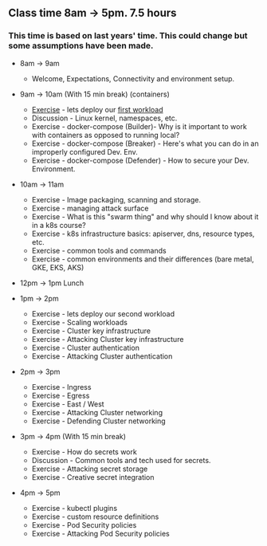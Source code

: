 ## Class time 8am -> 5pm. 7.5 hours 
### This time is based on last years' time. This could change but some assumptions have been made.


* 8am -> 9am
    * Welcome, Expectations, Connectivity and environment setup.

* 9am -> 10am (With 15 min break) (containers)
	* [Exercise](../Exercises/Build/FIRSTWORKLOAD.md) - lets deploy our [first workload](../Exercises/Build/FIRSTWORKLOAD.md)
	* Discussion - Linux kernel, namespaces, etc.
	* Exercise - docker-compose (Builder)-  Why is it important to work with containers as opposed to running local?
	* Exercise - docker-compose (Breaker) - Here's what you can do in an improperly configured Dev. Env.
	* Exercise - docker-compose (Defender) - How to secure your Dev. Environment.
	
* 10am -> 11am
	* Exercise - Image packaging, scanning and storage.
	* Exercise - managing attack surface
	* Exercise - What is this "swarm thing" and why should I know about it in a k8s course?
	* Exercise - k8s infrastructure basics: apiserver, dns, resource types, etc.
	* Exercise - common tools and commands
	* Exercise - common environments and their differences (bare metal, GKE, EKS, AKS)
	
* 12pm -> 1pm Lunch

* 1pm -> 2pm
	* Exercise -  lets deploy our second workload
	* Exercise - Scaling workloads
	* Exercise - Cluster key infrastructure
	* Exercise -  Attacking  Cluster key infrastructure
	* Exercise -  Cluster authentication
	* Exercise - Attacking  Cluster authentication
	
* 2pm -> 3pm
	* Exercise - Ingress
	* Exercise - Egress
	* Exercise - East / West
	* Exercise - Attacking Cluster networking
	* Exercise - Defending Cluster networking
	
* 3pm -> 4pm  (With 15 min break)
	* Exercise - How do secrets work
	* Discussion - Common tools and tech used for secrets.
	* Exercise - Attacking secret storage
	* Exercise - Creative secret integration
	
* 4pm -> 5pm
	* Exercise - kubectl plugins
	* Exercise - custom resource definitions
	* Exercise - Pod Security policies
    * Exercise - Attacking Pod Security policies
